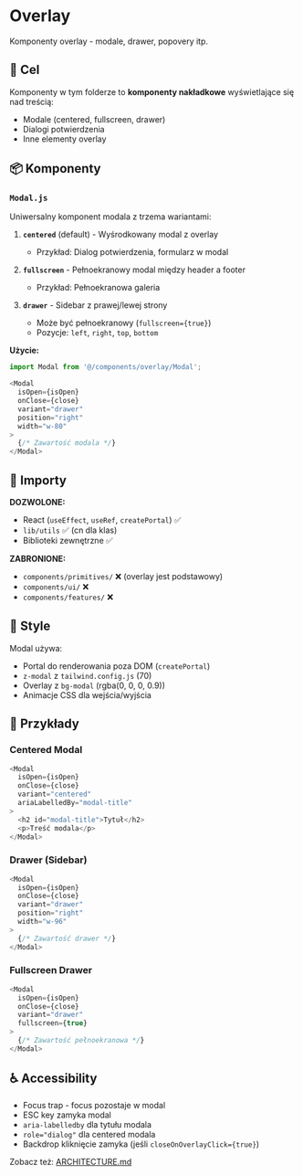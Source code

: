 # Overlay

Komponenty overlay - modale, drawer, popovery itp.

## 🎯 Cel

Komponenty w tym folderze to **komponenty nakładkowe** wyświetlające się nad treścią:
- Modale (centered, fullscreen, drawer)
- Dialogi potwierdzenia
- Inne elementy overlay

## 📦 Komponenty

### `Modal.js`

Uniwersalny komponent modala z trzema wariantami:

1. **`centered`** (default) - Wyśrodkowany modal z overlay
   - Przykład: Dialog potwierdzenia, formularz w modal

2. **`fullscreen`** - Pełnoekranowy modal między header a footer
   - Przykład: Pełnoekranowa galeria

3. **`drawer`** - Sidebar z prawej/lewej strony
   - Może być pełnoekranowy (`fullscreen={true}`)
   - Pozycje: `left`, `right`, `top`, `bottom`

**Użycie:**
```javascript
import Modal from '@/components/overlay/Modal';

<Modal
  isOpen={isOpen}
  onClose={close}
  variant="drawer"
  position="right"
  width="w-80"
>
  {/* Zawartość modala */}
</Modal>
```

## 🔄 Importy

**DOZWOLONE:**
- React (`useEffect`, `useRef`, `createPortal`) ✅
- `lib/utils` ✅ (cn dla klas)
- Biblioteki zewnętrzne ✅

**ZABRONIONE:**
- `components/primitives/` ❌ (overlay jest podstawowy)
- `components/ui/` ❌
- `components/features/` ❌

## 🎨 Style

Modal używa:
- Portal do renderowania poza DOM (`createPortal`)
- `z-modal` z `tailwind.config.js` (70)
- Overlay z `bg-modal` (rgba(0, 0, 0, 0.9))
- Animacje CSS dla wejścia/wyjścia

## 📖 Przykłady

### Centered Modal
```javascript
<Modal
  isOpen={isOpen}
  onClose={close}
  variant="centered"
  ariaLabelledBy="modal-title"
>
  <h2 id="modal-title">Tytuł</h2>
  <p>Treść modala</p>
</Modal>
```

### Drawer (Sidebar)
```javascript
<Modal
  isOpen={isOpen}
  onClose={close}
  variant="drawer"
  position="right"
  width="w-96"
>
  {/* Zawartość drawer */}
</Modal>
```

### Fullscreen Drawer
```javascript
<Modal
  isOpen={isOpen}
  onClose={close}
  variant="drawer"
  fullscreen={true}
>
  {/* Zawartość pełnoekranowa */}
</Modal>
```

## ♿ Accessibility

- Focus trap - focus pozostaje w modal
- ESC key zamyka modal
- `aria-labelledby` dla tytułu modala
- `role="dialog"` dla centered modala
- Backdrop kliknięcie zamyka (jeśli `closeOnOverlayClick={true}`)

Zobacz też: [ARCHITECTURE.md](../../ARCHITECTURE.md)
